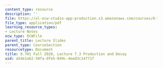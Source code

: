 ```yaml
---
content_type: resource
description: ''
file: https://ol-ocw-studio-app-production.s3.amazonaws.com/courses/8-701-introduction-to-nuclear-and-particle-physics-fall-2020/a5de1a6250fadfe5049c4eed3c14771f_MIT8_701f20_lec7.3.pdf
file_type: application/pdf
learning_resource_types:
- Lecture Notes
ocw_type: OCWFile
parent_title: Lecture Slides
parent_type: CourseSection
resourcetype: Document
title: 8.701 Fall 2020, Lecture 7.3 Production and Decay
uid: a5de1a62-50fa-dfe5-049c-4eed3c14771f
---
```

